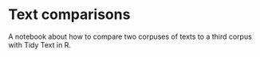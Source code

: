 # Text comparisons
A notebook about how to compare two corpuses of texts to a third corpus with Tidy Text in R.
